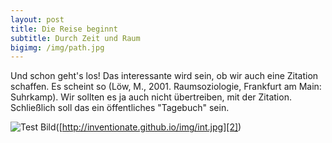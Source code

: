 ```yaml
---
layout: post
title: Die Reise beginnt
subtitle: Durch Zeit und Raum
bigimg: /img/path.jpg
---
```


Und schon geht's los! Das interessante wird sein, ob wir auch eine Zitation schaffen. Es scheint so (Löw, M., 2001. Raumsoziologie, Frankfurt am Main: Suhrkamp). Wir sollten es ja auch nicht übertreiben, mit der Zitation. Schließlich soll das ein öffentliches "Tagebuch" sein.

![Test Bild]()([http://inventionate.github.io/img/int.jpg][2])

[2]:	http://inventionate.github.io/img/int.jpg